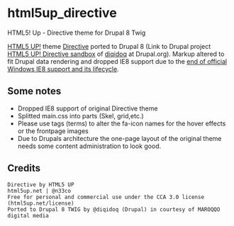 # html5up_directive
HTML5! Up - Directive theme for Drupal 8 Twig

[HTML5 UP!](https://html5up.net) theme [Directive](http://html5up.net/directive) ported to Drupal 8 (Link to Drupal project [HTML5 UP! Directive sandbox](https://www.drupal.org/sandbox/digidog/2703715) of [diqidoq](http://drupal.org/u/diqidoq) at Drupal.org). Markup altered to fit Drupal data rendering and dropped IE8 support due to the [end of official Windows IE8 support and its lifecycle](https://support.microsoft.com/en-us/lifecycle#gp/msl-ie-dotnet-an).


## Some notes
 + Dropped IE8 support of original Directive theme
 + Splitted main.css into parts (Skel, grid,etc.)
 + Please use tags (terms) to alter the fa-icon names for the hover effects or the frontpage images
 + Due to Drupals architecture the one-page layout of the original theme needs some content administration to look good.
 
## Credits
	Directive by HTML5 UP
	html5up.net | @n33co
	Free for personal and commercial use under the CCA 3.0 license (html5up.net/license)
	Ported to Drupal 8 TWIG by @diqidoq (Drupal) in courtesy of MAROQQO digital media
